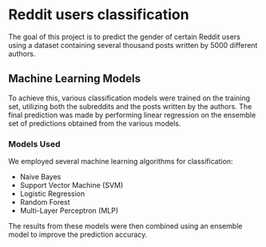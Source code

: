 # Reddit users classification

The goal of this project is to predict the gender of certain Reddit users using a dataset containing several thousand posts written by 5000 different authors. 

## Machine Learning Models
To achieve this, various classification models were trained on the training set, utilizing both the subreddits and the posts written by the authors. The final prediction was made by performing linear regression on the ensemble set of predictions obtained from the various models.

### Models Used
We employed several machine learning algorithms for classification:
- Naive Bayes
- Support Vector Machine (SVM)
- Logistic Regression
- Random Forest
- Multi-Layer Perceptron (MLP)

The results from these models were then combined using an ensemble model to improve the prediction accuracy.
